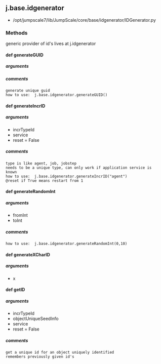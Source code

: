 ## j.base.idgenerator

- /opt/jumpscale7/lib/JumpScale/core/base/idgenerator/IDGenerator.py

### Methods

generic provider of id's
lives at j.idgenerator

#### def generateGUID 

##### arguments

##### comments

```
generate unique guid
how to use:  j.base.idgenerator.generateGUID()

```

#### def generateIncrID 

##### arguments

- incrTypeId
- service
- reset = False

##### comments

```
type is like agent, job, jobstep
needs to be a unique type, can only work if application service is known
how to use:  j.base.idgenerator.generateIncrID("agent")
@reset if True means restart from 1

```

#### def generateRandomInt 

##### arguments

- fromInt
- toInt

##### comments

```
how to use:  j.base.idgenerator.generateRandomInt(0,10)

```

#### def generateXCharID 

##### arguments

- x

#### def getID 

##### arguments

- incrTypeId
- objectUniqueSeedInfo
- service
- reset = False

##### comments

```
get a unique id for an object uniquely identified
remembers previously given id's

```

